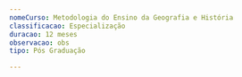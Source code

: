 ```yaml
---
nomeCurso: Metodologia do Ensino da Geografia e História
classificacao: Especialização
duracao: 12 meses
observacao: obs
tipo: Pós Graduação

---
```


